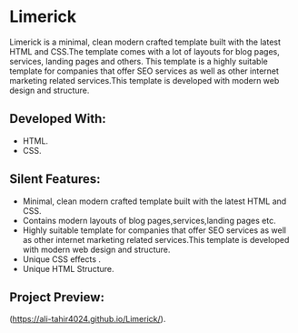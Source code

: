 # Limerick

Limerick is a minimal, clean modern crafted template built with the latest HTML and CSS.The  template comes with a lot of layouts for blog pages, services, landing pages and others. This template is a highly suitable template for companies that offer SEO services as well as other internet marketing related services.This template is developed with modern web design and structure.

## Developed With:

* HTML.
* CSS.

## Silent Features:

* Minimal, clean modern crafted template built with the latest HTML and CSS.
* Contains modern layouts of blog pages,services,landing pages etc.
* Highly suitable template for companies that offer SEO services as well as other internet marketing related services.This template is developed with modern web design and structure.
* Unique CSS effects .
* Unique HTML Structure.

## Project Preview:

(https://ali-tahir4024.github.io/Limerick/).
